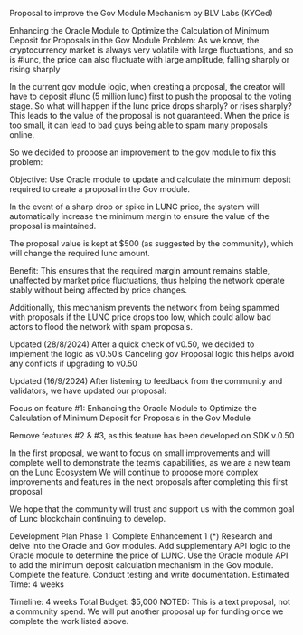 Proposal to improve the Gov Module Mechanism by BLV Labs (KYCed)

Enhancing the Oracle Module to Optimize the Calculation of Minimum Deposit for Proposals in the Gov Module
Problem:
As we know, the cryptocurrency market is always very volatile with large fluctuations, and so is #lunc, the price can also fluctuate with large amplitude, falling sharply or rising sharply

In the current gov module logic, when creating a proposal, the creator will have to deposit #lunc (5 million lunc) first to push the proposal to the voting stage. So what will happen if the lunc price drops sharply? or rises sharply? This leads to the value of the proposal is not guaranteed. When the price is too small, it can lead to bad guys being able to spam many proposals online.

So we decided to propose an improvement to the gov module to fix this problem:

Objective:
Use Oracle module to update and calculate the minimum deposit required to create a proposal in the Gov module.

In the event of a sharp drop or spike in LUNC price, the system will automatically increase the minimum margin to ensure the value of the proposal is maintained.

The proposal value is kept at $500 (as suggested by the community), which will change the required lunc amount.

Benefit:
This ensures that the required margin amount remains stable, unaffected by market price fluctuations, thus helping the network operate stably without being affected by price changes.

Additionally, this mechanism prevents the network from being spammed with proposals if the LUNC price drops too low, which could allow bad actors to flood the network with spam proposals.

Updated (28/8/2024)
After a quick check of v0.50, we decided to implement the logic as v0.50’s Canceling gov Proposal logic this helps avoid any conflicts if upgrading to v0.50

Updated (16/9/2024)
After listening to feedback from the community and validators, we have updated our proposal:

Focus on feature #1: Enhancing the Oracle Module to Optimize the Calculation of Minimum Deposit for Proposals in the Gov Module

Remove features #2 & #3, as this feature has been developed on SDK v.0.50

In the first proposal, we want to focus on small improvements and will complete well to demonstrate the team’s capabilities, as we are a new team on the Lunc Ecosystem We will continue to propose more complex improvements and features in the next proposals after completing this first proposal

We hope that the community will trust and support us with the common goal of Lunc blockchain continuing to develop.

Development Plan
Phase 1: Complete Enhancement 1 (*)
Research and delve into the Oracle and Gov modules.
Add supplementary API logic to the Oracle module to determine the price of LUNC.
Use the Oracle module API to add the minimum deposit calculation mechanism in the Gov module.
Complete the feature.
Conduct testing and write documentation.
Estimated Time: 4 weeks

Timeline: 4 weeks
Total Budget: $5,000
NOTED: This is a text proposal, not a community spend.  We will put another proposal up for funding once we complete the work listed above.